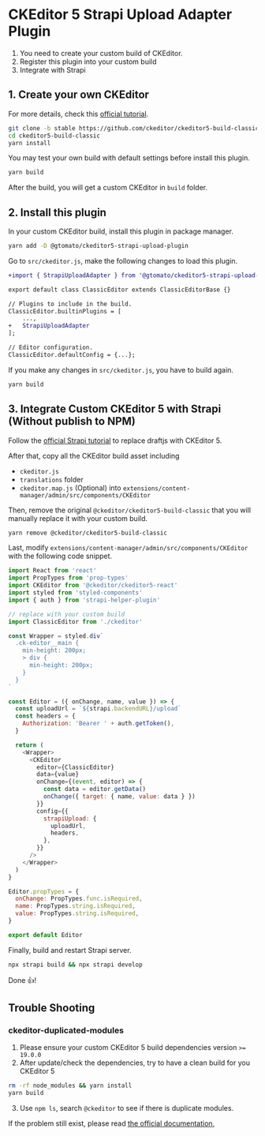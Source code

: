 # CKEditor 5 Strapi Upload Adapter Plugin

1. You need to create your custom build of CKEditor.
2. Register this plugin into your custom build
3. Integrate with Strapi

## 1. Create your own CKEditor

For more details, check this [official tutorial](https://ckeditor.com/docs/ckeditor5/latest/builds/guides/integration/installing-plugins.html).

```bash
git clone -b stable https://github.com/ckeditor/ckeditor5-build-classic.git
cd ckeditor5-build-classic
yarn install
```

You may test your own build with default settings before install this plugin.

```bash
yarn build
```

After the build, you will get a custom CKEditor in `build` folder.

## 2. Install this plugin

In your custom CKEditor build, install this plugin in package manager.

```bash
yarn add -D @gtomato/ckeditor5-strapi-upload-plugin
```

Go to `src/ckeditor.js`, make the following changes to load this plugin.

```diff
+import { StrapiUploadAdapter } from '@gtomato/ckeditor5-strapi-upload-plugin';

export default class ClassicEditor extends ClassicEditorBase {}

// Plugins to include in the build.
ClassicEditor.builtinPlugins = [
	...,
+	StrapiUploadAdapter
];

// Editor configuration.
ClassicEditor.defaultConfig = {...};

```

If you make any changes in `src/ckeditor.js`, you have to build again.

```bash
yarn build
```

## 3. Integrate Custom CKEditor 5 with Strapi (Without publish to NPM)

Follow the [official Strapi tutorial](https://strapi.io/blog/how-to-change-the-wysiwyg-in-strapi) to
replace draftjs with CKEditor 5.

After that, copy all the CKEditor build asset including

- `ckeditor.js`
- `translations` folder
- `ckeditor.map.js` (Optional)
  into `extensions/content-manager/admin/src/components/CKEditor`

Then, remove the original `@ckeditor/ckeditor5-build-classic` that you will manually
replace it with your custom build.

```bash
yarn remove @ckeditor/ckeditor5-build-classic
```

Last, modify `extensions/content-manager/admin/src/components/CKEditor` with
the following code snippet.

```js
import React from 'react'
import PropTypes from 'prop-types'
import CKEditor from '@ckeditor/ckeditor5-react'
import styled from 'styled-components'
import { auth } from 'strapi-helper-plugin'

// replace with your custom build
import ClassicEditor from './ckeditor'

const Wrapper = styled.div`
  .ck-editor__main {
    min-height: 200px;
    > div {
      min-height: 200px;
    }
  }
`

const Editor = ({ onChange, name, value }) => {
  const uploadUrl = `${strapi.backendURL}/upload`
  const headers = {
    Authorization: 'Bearer ' + auth.getToken(),
  }

  return (
    <Wrapper>
      <CKEditor
        editor={ClassicEditor}
        data={value}
        onChange={(event, editor) => {
          const data = editor.getData()
          onChange({ target: { name, value: data } })
        }}
        config={{
          strapiUpload: {
            uploadUrl,
            headers,
          },
        }}
      />
    </Wrapper>
  )
}

Editor.propTypes = {
  onChange: PropTypes.func.isRequired,
  name: PropTypes.string.isRequired,
  value: PropTypes.string.isRequired,
}

export default Editor
```

Finally, build and restart Strapi server.

```bash
npx strapi build && npx strapi develop
```

Done 👍!

## Trouble Shooting

### ckeditor-duplicated-modules

1. Please ensure your custom CKEditor 5 build dependencies version `>= 19.0.0`
1. After update/check the dependencies, try to have a clean build for you CKEditor 5

```bash
rm -rf node_modules && yarn install
yarn build
```

3. Use `npm ls`, search `@ckeditor` to see if there is duplicate modules.

If the problem still exist, please read [the official documentation](https://ckeditor.com/docs/ckeditor5/latest/framework/guides/support/error-codes.html#error-ckeditor-duplicated-modules),
